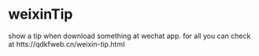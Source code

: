weixinTip
=========

show a tip when download something at wechat app. for all you can check at htts://qdkfweb.cn/weixin-tip.html
